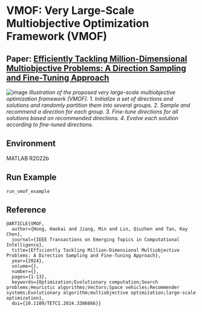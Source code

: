# VMOF: Very Large-Scale Multiobjective Optimization Framework (VMOF)
## Paper: [Efficiently Tackling Million-Dimensional Multiobjective Problems: A Direction Sampling and Fine-Tuning Approach](https://ieeexplore.ieee.org/document/10504923)

![image]()
_Illustration of the proposed very large-scale multiobjective optimization framework (VMOF). 1. Initialize a set of directions and solutions and randomly partition them into several groups. 2. Sample and recommend a direction for each group. 3. Fine-tune directions for all solutions based on recommended directions. 4. Evolve each solution according to fine-tuned directions._
## Environment

MATLAB R2022b

## Run Example

```run_vmof_example```

## Reference

```
@ARTICLE{VMOF,
  author={Hong, Haokai and Jiang, Min and Lin, Qiuzhen and Tan, Kay Chen},
  journal={IEEE Transactions on Emerging Topics in Computational Intelligence}, 
  title={Efficiently Tackling Million-Dimensional Multiobjective Problems: A Direction Sampling and Fine-Tuning Approach}, 
  year={2024},
  volume={},
  number={},
  pages={1-13},
  keywords={Optimization;Evolutionary computation;Search problems;Heuristic algorithms;Vectors;Space vehicles;Recommender systems;Evolutionary algorithm;multiobjective optimization;large-scale optimization},
  doi={10.1109/TETCI.2024.3386866}}

```
